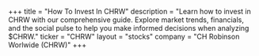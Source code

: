 +++
title = "How To Invest In CHRW"
description = "Learn how to invest in CHRW with our comprehensive guide. Explore market trends, financials, and the social pulse to help you make informed decisions when analyzing $CHRW."
ticker = "CHRW"
layout = "stocks"
company = "CH Robinson Worlwide (CHRW)"
+++

